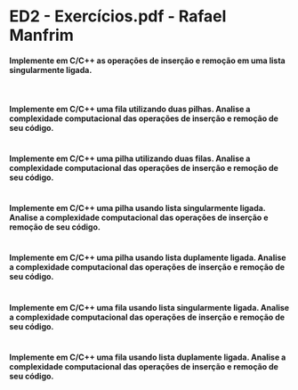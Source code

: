 # ED2 - Exercícios.pdf - Rafael Manfrim

#### Implemente em C/C++ as operações de inserção e remoção em uma lista singularmente ligada.

```c++
    
```

#### Implemente em C/C++ uma fila utilizando duas pilhas. Analise a complexidade computacional das operações de inserção e remoção de seu código.

```c++

```

#### Implemente em C/C++ uma pilha utilizando duas filas. Analise a complexidade computacional das operações de inserção e remoção de seu código.

```c++

```

#### Implemente em C/C++ uma pilha usando lista singularmente ligada. Analise a complexidade computacional das operações de inserção e remoção de seu código.

```c++

```

#### Implemente em C/C++ uma pilha usando lista duplamente ligada. Analise a complexidade computacional das operações de inserção e remoção de seu código.

```c++

```

#### Implemente em C/C++ uma fila usando lista singularmente ligada. Analise a complexidade computacional das operações de inserção e remoção de seu código.

```c++

```

#### Implemente em C/C++ uma fila usando lista duplamente ligada. Analise a complexidade computacional das operações de inserção e remoção de seu código.

```c++

```